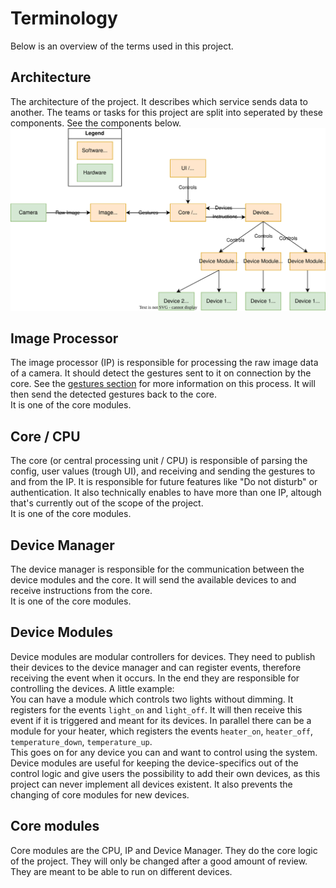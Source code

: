 # Terminology
Below is an overview of the terms used in this project.

## Architecture
The architecture of the project. It describes which service sends data to another. The teams or tasks for this project are split into seperated by these components. See the components below.  
![Architecture Diagram](_media/architecture.svg "Architecture")

## Image Processor
The image processor (IP) is responsible for processing the raw image data of a camera. It should detect the gestures sent to it on connection by the core. See the [gestures section](GESTURES.md) for more information on this process. It will then send the detected gestures back to the core.  
It is one of the core modules.

## Core / CPU
The core (or central processing unit / CPU) is responsible of parsing the config, user values (trough UI), and receiving and sending the gestures to and from the IP. It is responsible for future features like "Do not disturb" or authentication. It also technically enables to have more than one IP, altough that's currently out of the scope of the project.  
It is one of the core modules.

## Device Manager
The device manager is responsible for the communication between the device modules and the core. It will send the available devices to and receive instructions from the core.  
It is one of the core modules.

## Device Modules
Device modules are modular controllers for devices. They need to publish their devices to the device manager and can register events, therefore receiving the event when it occurs. In the end they are responsible for controlling the devices. A little example:  
You can have a module which controls two lights without dimming. It registers for the events `light_on` and `light_off`. It will then receive this event if it is triggered and meant for its devices. In parallel there can be a module for your heater, which registers the events `heater_on`, `heater_off`, `temperature_down`, `temperature_up`.  
This goes on for any device you can and want to control using the system.  
Device modules are useful for keeping the device-specifics out of the control logic and give users the possibility to add their own devices, as this project can never implement all devices existent. It also prevents the changing of core modules for new devices.

## Core modules
Core modules are the CPU, IP and Device Manager. They do the core logic of the project. They will only be changed after a good amount of review. They are meant to be able to run on different devices. 
